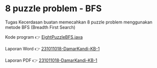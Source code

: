 # 8 puzzle problem - BFS

Tugas Kecerdasan buatan memecahkan 8 puzzle problem menggunakan metode BFS (Breadth First Search)

Kode program 👉 [EightPuzzleBFS.java](EightPuzzleBFS.java)

Laporan Word 👉 [231011018-DamarKandi-KB-1](231011018-DamarKandi-KB-1.docx)

Laporan PDF 👉 [231011018-DamarKandi-KB-1](231011018-DamarKandi-KB-1.pdf)